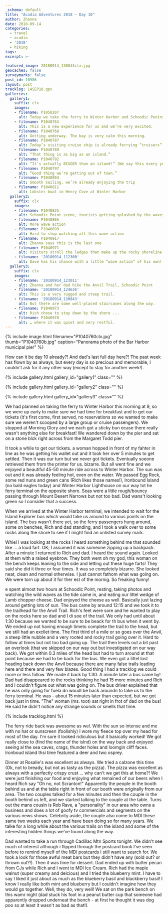 ```yaml
---
_schema: default
title: "Acadia Adventures 2018 – Day 10"
author: Zhanna
date: 2018-09-14
categories:
  - travel
  - acadia
  - '2018' 
  - hiking
tags:
excerpt: >-
  
featured_image: 20180914_130843clx.jpg
geocaches: false
surveymarks: false
post_id: 10986
layout: post
tracklog: 14SEP18.gpx
galleries:
  gallery1:
    suffix: clx
    images:
    - filename: P1050207
      alt: Today we take the ferry to Winter Harbor and Schoodic Peninsula
    - filename: P1040763
      alt: This is a new experience for us and we’re very excited.
    - filename: P1040768
      alt: Getting underway. The bay is very calm this morning.       
    - filename: P1040787
      alt: Today’s visiting cruise ship is already ferrying “cruisers” to shore.
    - filename: P1040789
      alt: “That thing is as big as an island.”
    - filename: P1040792
      alt: “It’s actually BIGGER than an island!” (We say this every year!)   
    - filename: P1040797
      alt: “Good thing we’re getting out of town.”
    - filename: P1040804
      alt: Smooth sailing, we’re already enjoying the trip
    - filename: P1040811
      alt: Lobster boat in Henry Cove at Winter Harbor                    
  gallery2:
    suffix: clx
    images:
    - filename: P1040825
      alt: Schoodic Point scene, tourists getting splashed by the waves!
    - filename: P1040865
      alt: More wave action
    - filename: P1040899
      alt: Hard to stop watching all this wave action       
    - filename: P1040917
      alt: Zhanna says this is the last one
    - filename: P1040971
      alt: Visitors stroll the ledges that make up the rocky shoreline
    - filename: '20180914_112300'
      alt: Dave has his chance with a little “wave action” of his own!  
  gallery3:
    suffix: clx
    images:
    - filename: '20180914_123011'
      alt: Zhanna and her dad hike the Anvil Trail, Schoodic Point
    - filename: '20180914_124636'
      alt: This is a very rugged and steep trail.
    - filename: '20180914_130843'
      alt: But there are some well-placed staircases along the way.       
    - filename: P1040973
      alt: Rich chose to stay down by the shore ...
    - filename: P1040978
      alt: … where it was quiet and very restful.           
---
```


{% include image.html filename="P1040760clx.jpg" thumb="P1040760b.jpg" caption="Panorama photo of the Bar Harbor municipal pier" %}

How can it be day 10 already?! And dad's last full day here?! The past week has flown by as always, but every day is so precious and memorable, I couldn't ask for it any other way (except to stay for another week!). 

{% include gallery.html gallery_id="gallery1" class="" %}

{% include gallery.html gallery_id="gallery2" class="" %}

{% include gallery.html gallery_id="gallery3" class="" %}

We had planned on taking the ferry to Winter Harbor this morning at 9, so we were up early to make sure we had time for breakfast and to get our tickets (it's first come, first served, no reservations so we wanted to make sure we weren't scooped by a large group or cruise passengers). We stopped at Morning Glory and we each got a sticky bun ecase there really wasn't anything else for breakfast! We wandered down by the pier and sat on a stone blck right across from the Margaret Todd pier.

It took a while to get our tickets. a woman hopped in front of my fahter in line as he was getting his wallet out and it took her over 5 minutes to get settled. Then it was our turn but we never got tickets. Eventually soeone retrieved them from the printer for us. bizarre. But all went fine and we enjoyed a beautiful 45-50 minute ride across to Winter Harbor. The sun was out and it was already feeling hot, even on the water. We passed Egg Rock, some red nuns and green cans (Rich likes those names!), Ironbound Island (no bald eagles today) and Winter Harbor Lighthouse on our way tot he ferry terminal on the opposite shore. Seas were a little rough/bouncy passing through Mount Desert Narrows but not too bad.  Dad wans't looking green so I consider that a success.

When we arrived at the Winter Harbor terminal, we intended to wait for the Island Explorer bus which would take us around to various points on the island. The bus wasn't there yet, so the ferry passengers hung around, some on benches, Rich and dad standing, and I took a walk over to some rocks along the shore to see if I might find an unlisted survey mark.

Whiel I was looking at the rocks I heard something behind me that sounded like ... a loud fart. OK; I assumed it was someone zipping up a backpack. After a minute I returned to Rich and dad. I heard the sound again. Looked at them with a raised eyebrow. They both went oh my god, this woman on the bench keeps leaning to the side and letting out these huge farts! They said she did it three or four times. It was so completely bizarre. She looked neat, clean and normal otherwise. I just cannot fathom what was going on. We were torn up about it for ther est of the mornig. So freaking funny!

e spent almost two hours at Schoodic Point, resting, taking photos and watching the wild waves as the tide came in, and eating our littel wedge of Lamb chopper cheese. Dad enjoyed the cheese as well. Basically just lazing around getting lots of sun. The bus came by around 12:15 and we took it to the trailhead for the Anvil Trail. Rich's feet were sore and he wanted to play on the rocks here so dad and I di soe of the trail. We only had until about 1:30 because we wanted to be sure to be beack for th bus when it went by. We ended up not having enough timeto complete the trail to the head, but we still had an excllet itme. The first third of a mile or so goes over the Anvil, a steep little nubble and a very rooted and rocky trail going over it. Hard to follow at times but not too bad going up. The trail then levels out a bit past an overlook (that we skipped on our way out but investigated on our way back). We got within 0.3 miles of the head but had to turn around at that point because we had to be back for the bus. We even got a littel lost heading back down the Anvil because there are many false trails leading here and there and very few blazes. Good thing I had a tracklog we could more or less follow. We made it back by 1:30. A minute later a bus came by!  Dad had disappeared to the rocks thinking he had 15 more minutes and Rich and I couldn't figure out what was going on. The bus driver explained that he was only going for fuela dn woudl be back aroundn to take us to the ferry terminal. He was - about 15 minutes later than expected, but we got back just in time. "The" woman (ms. toot) sat right in frot of dad on the bus! He said he didn't notice any strange sounds or smells that time.

{% include tracklog.html %}

The ferry ride back was awesome as wel. With the sun so intense and me with no hat or sunscreen (foolishly) I wore my fleece top over my head for most of the day. I'm sure it looked ridiculous but it basically worked! We got really close to (find the name of the islnd) on the way back and enjoyed seeing al the sea caves, crags, thunder holes and loomgin cliff faces. Ironboud island thsi time featured a deer and two osprey.

Dinner at Rosalie's was excellent as always. We tried a calzone this time (Ok, not to bready, but not as tasty as the pizza). The pizza was excellent as always with a perfectly crispy crust ... why can't we get this at home?! We were just finishing our food and enjoying what remained of our beers when I heard Rich say "Oh no, not Scranton!" Apparently the people in the booth behind us and at the table right in front of our booth were originally from our area. The two couples talked for a few minutes and then the couple in the booth behind us left, and we started talking to the couple at the table. Turns out the mans cousin is Rob Rave, a "personality" in our area who owns a business and does a lot of goofy tv commercials and segments on the various news shows. Celebrity aside, the couple also come to MDI these same two weeks each year and have been doing so for many years. We talke for a long while about the various trails on the island and some of the interesting hidden things we've found along the way.

Dad wanted to take a run through Cadillac Mtn Sports tonight. We didn't see much of interest although i flipped through the postcard book I've seen before to remind myself of the MDI postcards I still want to search for. We took a look for those awful meat bars but they didn't have any (sold out? or thrown out?!). Then it was time for dessert. Dad ended up with butter pecan from CJs while Rich and I went to MDI Ice Cream. Rich had the maple walnut (super creamy and delcious) and I tried the blueberry mint. I have to say I liked it just about as much as the blueberry basil and blackberry basil! I know I really like both mint and blueberry but I couldn't imagine how they would go together. Well, they do, very well! We sat on the park bench on this wamr night (dad stuck his foot in a peanut butter cup that someone had apparently dropped underneat the bench - at first he thought it was dog poo so at least it wasn't as bad as that!). 


